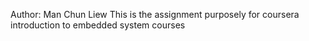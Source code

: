 Author: Man Chun Liew
This is the assignment purposely for coursera introduction to embedded system courses
